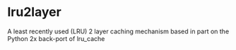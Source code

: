 # lru2layer
A least recently used (LRU) 2 layer caching mechanism based in part on the Python 2x back-port of lru_cache
